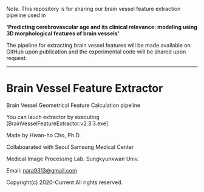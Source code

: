 *Note.* This repository is for sharing our brain vessel feature extraction pipeline used in 

**'Predicting cerebrovascular age and its clinical relevance: modeling using 3D morphological features of brain vessels'**

The pipeline for extracting brain vessel features will be made available on GitHub upon publication and the experimental code will be shared upon request. 

---

# Brain Vessel Feature Extractor

Brain Vessel Geometrical Feature Calculation pipeline

You can lauch extractor by executing [BrainVesselFeatureExtractor.v2.3.3.exe]

Made by Hwan-ho Cho, Ph.D.


Collaboarated with Seoul Samsung Medical Center

Medical Image Processing Lab. Sungkyunkwan Univ.


Email: nara9313@gmail.com

Copyright(c) 2020-Current All rights reserved.

